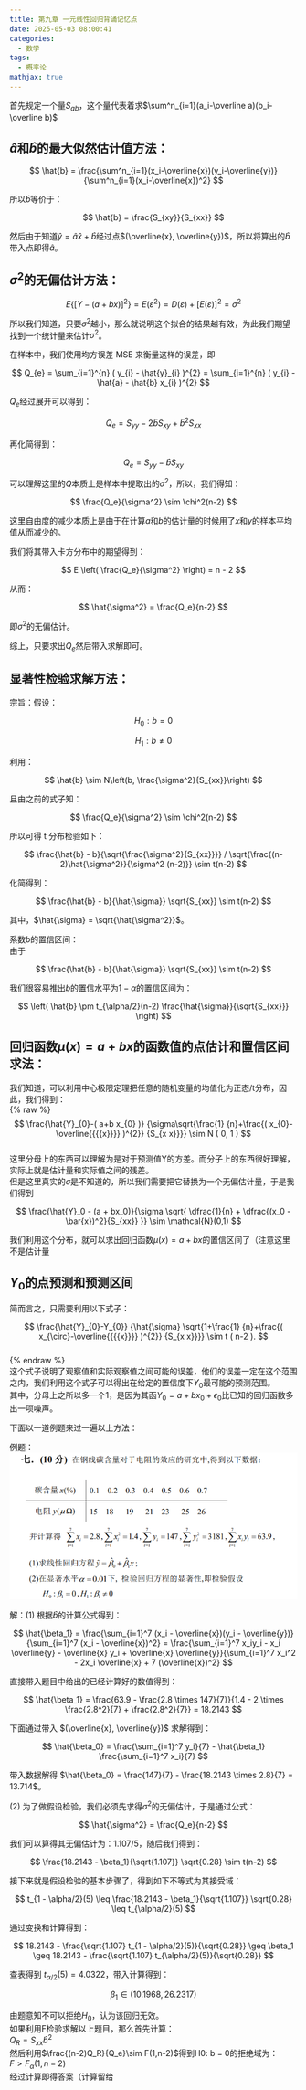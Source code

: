 ```yaml
---
title: 第九章 一元线性回归背诵记忆点
date: 2025-05-03 08:00:41
categories:
  - 数学
tags:
  - 概率论
mathjax: true
---
```


首先规定一个量$S_{ab}$，这个量代表着求$\sum^n_{i=1}(a_i-\overline a)(b_i-\overline b)$  

## $\hat{a}$和$\hat{b}$的最大似然估计值方法：  

$$  
\hat{b} = \frac{\sum^n_{i=1}(x_i-\overline{x})(y_i-\overline{y})}{\sum^n_{i=1}(x_i-\overline{x})^2}  
$$  

所以$\hat{b}$等价于：  

$$  
\hat{b} = \frac{S_{xy}}{S_{xx}}  
$$  

然后由于知道$\hat{y} = \hat{a}\hat{x} + \hat{b}$经过点$(\overline{x}, \overline{y})$，所以将算出的$\hat{b}$带入点即得$\hat{a}$。  

## $\sigma^2$的无偏估计方法：  

$$  
E \left\{ \left[ Y - \left( a + b x \right) \right]^{2} \right\} = E ( \varepsilon^{2} ) = D ( \varepsilon) + \left[ E ( \varepsilon) \right]^{2} = \sigma^{2}  
$$  

所以我们知道，只要$\sigma^2$越小，那么就说明这个拟合的结果越有效，为此我们期望找到一个统计量来估计$\sigma^2$。  

在样本中，我们使用均方误差 MSE 来衡量这样的误差，即  

$$  
Q_{e} = \sum_{i=1}^{n} ( y_{i} - \hat{y}_{i} )^{2} = \sum_{i=1}^{n} ( y_{i} - \hat{a} - \hat{b} x_{i} )^{2}  
$$  

$Q_e$经过展开可以得到：  

$$  
Q_e = S_{yy} - 2 \hat{b} S_{xy} + \hat{b}^2 S_{xx}  
$$  

再化简得到：  

$$  
Q_e = S_{yy} - \hat{b} S_{xy}  
$$  

可以理解这里的$Q$本质上是样本中提取出的$\sigma^2$，所以，我们得知：  

$$  
\frac{Q_e}{\sigma^2} \sim \chi^2(n-2)  
$$  

这里自由度的减少本质上是由于在计算$a$和$b$的估计量的时候用了$x$和$y$的样本平均值从而减少的。  

我们将其带入卡方分布中的期望得到：  

$$  
E \left( \frac{Q_e}{\sigma^2} \right) = n - 2  
$$  

从而：  

$$  
\hat{\sigma^2} = \frac{Q_e}{n-2}  
$$  

即$\sigma^2$的无偏估计。  

综上，只要求出$Q_e$然后带入求解即可。  

## 显著性检验求解方法：  
宗旨：假设：  

$$  
H_0 : b = 0  
$$  

$$  
H_1 : b \neq 0  
$$  

利用：  

$$  
\hat{b} \sim N\left(b, \frac{\sigma^2}{S_{xx}}\right)  
$$  

且由之前的式子知：  

$$  
\frac{Q_e}{\sigma^2} \sim \chi^2(n-2)  
$$  

所以可得 t 分布检验如下：  

$$  
\frac{\hat{b} - b}{\sqrt{\frac{\sigma^2}{S_{xx}}}} / \sqrt{\frac{(n-2)\hat{\sigma^2}}{\sigma^2 (n-2)}} \sim t(n-2)  
$$  

化简得到：  

$$  
\frac{\hat{b} - b}{\hat{\sigma}} \sqrt{S_{xx}} \sim t(n-2)  
$$  

其中，$\hat{\sigma} = \sqrt{\hat{\sigma^2}}$。  

系数$b$的置信区间：  
由于  

$$  
\frac{\hat{b} - b}{\hat{\sigma}} \sqrt{S_{xx}} \sim t(n-2)  
$$  

我们很容易推出$b$的置信水平为$1-\alpha$的置信区间为：  

$$  
\left( \hat{b} \pm t_{\alpha/2}(n-2) \frac{\hat{\sigma}}{\sqrt{S_{xx}}} \right)  
$$  
## 回归函数$\mu(x) = a+bx$的函数值的点估计和置信区间求法：  
我们知道，可以利用中心极限定理把任意的随机变量的均值化为正态/t分布，因此，我们得到：  
{% raw %}  
$$  
\frac{\hat{Y}_{0}-( a+b x_{0} )} {\sigma\sqrt{\frac{1} {n}+\frac{( x_{0}-\overline{{{{x}}}} )^{2}} {S_{x x}}}} \sim N ( 0, 1 )  
$$  
这里分母上的东西可以理解为是对于预测值Y的方差。而分子上的东西很好理解，实际上就是估计量和实际值之间的残差。  
但是这里真实的$\sigma$是不知道的，所以我们需要把它替换为一个无偏估计量，于是我们得到  


$$  
\frac{\hat{Y}_0 - (a + bx_0)}{\sigma \sqrt{ \dfrac{1}{n} + \dfrac{(x_0 - \bar{x})^2}{S_{xx}} }} \sim \mathcal{N}(0,1)  
$$  

我们利用这个分布，就可以求出回归函数$\mu(x) = a+bx$的置信区间了（注意这里不是估计量  

## $Y_0$的点预测和预测区间  

简而言之，只需要利用以下式子：  

$$  
\frac{\hat{Y}_{0}-Y_{0}} {\hat{\sigma} \sqrt{1+\frac{1} {n}+\frac{( x_{\circ}-\overline{{{{x}}}} )^{2}} {S_{x x}}}} \sim t ( n-2 ).  
$$  
{% endraw %}  
这个式子说明了观察值和实际观察值之间可能的误差，他们的误差一定在这个范围之内，我们利用这个式子可以得出在给定的置信度下$Y_0$最可能的预测范围。  
其中，分母上之所以多一个1，是因为其函$Y_0 = a+bx_0+\epsilon_0$比已知的回归函数多出一项噪声。  

下面以一道例题来过一遍以上方法：  

例题：![图片描述](/IMG/Pasted%20image%2020241220184914.png)  

解：(1) 根据$\hat{b}$的计算公式得到：  

$$  
\hat{\beta_1} = \frac{\sum_{i=1}^7 (x_i - \overline{x})(y_i - \overline{y})}{\sum_{i=1}^7 (x_i - \overline{x})^2} = \frac{\sum_{i=1}^7 x_iy_i - x_i \overline{y} - \overline{x} y_i + \overline{x} \overline{y}}{\sum_{i=1}^7 x_i^2 - 2x_i \overline{x} + 7 (\overline{x})^2}  
$$  

直接带入题目中给出的已经计算好的数值得到：  

$$  
\hat{\beta_1} = \frac{63.9 - \frac{2.8 \times 147}{7}}{1.4 - 2 \times \frac{2.8^2}{7} + \frac{2.8^2}{7}} = 18.2143  
$$  

下面通过带入 $(\overline{x}, \overline{y})$ 求解得到：  

$$  
\hat{\beta_0} = \frac{\sum_{i=1}^7 y_i}{7} - \hat{\beta_1} \frac{\sum_{i=1}^7 x_i}{7}  
$$  

带入数据解得 $\hat{\beta_0} = \frac{147}{7} - \frac{18.2143 \times 2.8}{7} = 13.714$。  

(2) 为了做假设检验，我们必须先求得$\sigma^2$的无偏估计，于是通过公式：  

$$  
\hat{\sigma^2} = \frac{Q_e}{n-2}  
$$  

我们可以算得其无偏估计为：1.107/5，随后我们得到：  

$$  
\frac{18.2143 - \beta_1}{\sqrt{1.107}} \sqrt{0.28} \sim t(n-2)  
$$  

接下来就是假设检验的基本步骤了，得到如下不等式为其接受域：  

$$  
t_{1 - \alpha/2}(5) \leq \frac{18.2143 - \beta_1}{\sqrt{1.107}} \sqrt{0.28} \leq t_{\alpha/2}(5)  
$$  

通过变换和计算得到：  

$$  
18.2143 - \frac{\sqrt{1.107} t_{1 - \alpha/2}(5)}{\sqrt{0.28}} \geq \beta_1 \geq 18.2143 - \frac{\sqrt{1.107} t_{\alpha/2}(5)}{\sqrt{0.28}}  
$$  

查表得到 $t_{\alpha/2}(5) = 4.0322$，带入计算得到：  

$$  
\beta_1 \in (10.1968, 26.2317)  
$$  

由题意知不可以拒绝$H_0$，认为该回归无效。  
如果利用F检验求解以上题目，那么首先计算：  
$Q_R = S_{xx} \hat b ^2$  
然后利用$\frac{(n-2)Q_R}{Q_e}\sim F(1,n-2)$得到H0: b = 0的拒绝域为：  
$F> F_\alpha(1,n-2)$  
经过计算即得答案（计算留给  